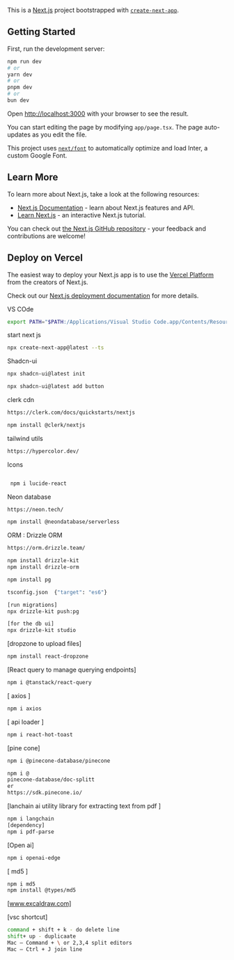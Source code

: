 This is a [Next.js](https://nextjs.org/) project bootstrapped with [`create-next-app`](https://github.com/vercel/next.js/tree/canary/packages/create-next-app).

## Getting Started

First, run the development server:

```bash
npm run dev
# or
yarn dev
# or
pnpm dev
# or
bun dev
```

Open [http://localhost:3000](http://localhost:3000) with your browser to see the result.

You can start editing the page by modifying `app/page.tsx`. The page auto-updates as you edit the file.

This project uses [`next/font`](https://nextjs.org/docs/basic-features/font-optimization) to automatically optimize and load Inter, a custom Google Font.

## Learn More

To learn more about Next.js, take a look at the following resources:

- [Next.js Documentation](https://nextjs.org/docs) - learn about Next.js features and API.
- [Learn Next.js](https://nextjs.org/learn) - an interactive Next.js tutorial.

You can check out [the Next.js GitHub repository](https://github.com/vercel/next.js/) - your feedback and contributions are welcome!

## Deploy on Vercel

The easiest way to deploy your Next.js app is to use the [Vercel Platform](https://vercel.com/new?utm_medium=default-template&filter=next.js&utm_source=create-next-app&utm_campaign=create-next-app-readme) from the creators of Next.js.

Check out our [Next.js deployment documentation](https://nextjs.org/docs/deployment) for more details.



VS COde
```bash
export PATH="$PATH:/Applications/Visual Studio Code.app/Contents/Resources/app/bin"
```


start next js

```bash
npx create-next-app@latest --ts

```


Shadcn-ui

```bash
npx shadcn-ui@latest init

npx shadcn-ui@latest add button

```

clerk cdn 

```bash
https://clerk.com/docs/quickstarts/nextjs

npm install @clerk/nextjs
```

tailwind utils
```bash
https://hypercolor.dev/

```

Icons
```bash

 npm i lucide-react
```

Neon database
```bash
https://neon.tech/

npm install @neondatabase/serverless
```

ORM : Drizzle ORM
```Bash
https://orm.drizzle.team/

npm install drizzle-kit
npm install drizzle-orm 

npm install pg

tsconfig.json  {"target": "es6"}

[run migrations]
npx drizzle-kit push:pg

[for the db ui]
npx drizzle-kit studio
```


[dropzone to upload files]
```Bash
npm install react-dropzone
```


[React query to manage querying endpoints]
```bash
npm i @tanstack/react-query 
```

[ axios ]
```bash
npm i axios

```

[ api loader ]
```bash
npm i react-hot-toast
```

[pine cone]
```bash
npm i @pinecone-database/pinecone

npm i @
pinecone-database/doc-splitt
er
https://sdk.pinecone.io/
```

[lanchain ai utility library for extracting text from pdf ]
```bash
npm i langchain
[dependency]
npm i pdf-parse
```

[Open ai]
```bash
npm i openai-edge
```

[ md5 ]
```bash
npm i md5
npm install @types/md5
```












[www.excaldraw.com]

[vsc shortcut]
```bash
command + shift + k - do delete line
shift+ up - duplicaate
Mac — Command + \ or 2,3,4 split editors
Mac — Ctrl + J join line
```
